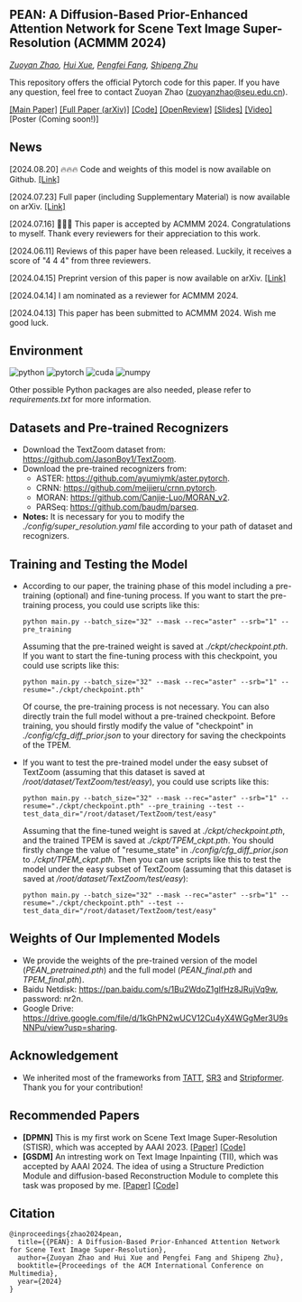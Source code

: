 ## PEAN: A Diffusion-Based Prior-Enhanced Attention Network for Scene Text Image Super-Resolution (ACMMM 2024)

*[Zuoyan Zhao](http://palm.seu.edu.cn/homepage/zhaozuoyan/index.html), [Hui Xue](http://palm.seu.edu.cn/hxue/), [Pengfei Fang](https://fpfcjdsg.github.io/), [Shipeng Zhu](http://palm.seu.edu.cn/homepage/zhushipeng/demo/index.html)*

This repository offers the official Pytorch code for this paper. If you have any question, feel free to contact Zuoyan Zhao ([zuoyanzhao@seu.edu.cn](mailto:zuoyanzhao@seu.edu.cn)).

[[Main Paper]](https://doi.org/10.1145/3664647.3680974)    [[Full Paper (arXiv)]](https://arxiv.org/abs/2311.17955)   [[Code]](https://github.com/jdfxzzy/PEAN)    [[OpenReview]](https://openreview.net/forum?id=IxSKhO7ed6)    [[Slides]](https://github.com/jdfxzzy/PEAN/releases/download/assets/slides_MM24_PEAN.pdf)    [[Video]](https://github.com/jdfxzzy/PEAN/releases/download/assets/video_MM24_PEAN.mp4)     [Poster (Coming soon!)]

## News

[2024.08.20] 🔥🔥🔥 Code and weights of this model is now available on Github. [[Link]](https://github.com/jdfxzzy/PEAN)

[2024.07.23] Full paper (including Supplementary Material) is now available on arXiv. [[Link]](https://arxiv.org/abs/2311.17955)

[2024.07.16] 🎉🎉🎉 This paper is accepted by ACMMM 2024. Congratulations to myself. Thank every reviewers for their appreciation to this work.

[2024.06.11] Reviews of this paper have been released. Luckily, it receives a score of "4 4 4" from three reviewers.

[2024.04.15] Preprint version of this paper is now available on arXiv. [[Link]](https://arxiv.org/abs/2311.17955)

[2024.04.14] I am nominated as a reviewer for ACMMM 2024. 

[2024.04.13] This paper has been submitted to ACMMM 2024. Wish me good luck.

## Environment

![python](https://img.shields.io/badge/Python-v3.6-green.svg?style=plastic)  ![pytorch](https://img.shields.io/badge/Pytorch-v1.10-green.svg?style=plastic)  ![cuda](https://img.shields.io/badge/Cuda-v11.3-green.svg?style=plastic)  ![numpy](https://img.shields.io/badge/Numpy-v1.19-green.svg?style=plastic)

Other possible Python packages are also needed, please refer to *requirements.txt* for more information.

## Datasets and Pre-trained Recognizers

- Download the TextZoom dataset from: https://github.com/JasonBoy1/TextZoom.
- Download the pre-trained recognizers from:
  - ASTER: https://github.com/ayumiymk/aster.pytorch.
  - CRNN: https://github.com/meijieru/crnn.pytorch.
  - MORAN: https://github.com/Canjie-Luo/MORAN_v2.
  - PARSeq: https://github.com/baudm/parseq.
- **Notes:** It is necessary for you to modify the *./config/super_resolution.yaml* file according to your path of dataset and recognizers.

## Training and Testing the Model

- According to our paper, the training phase of this model including a pre-training (optional) and fine-tuning process. If you want to start the pre-training process, you could use scripts like this: 

  ```shell
  python main.py --batch_size="32" --mask --rec="aster" --srb="1" --pre_training
  ```

  Assuming that the pre-trained weight is saved at *./ckpt/checkpoint.pth*. If you want to start the fine-tuning process with this checkpoint, you could use scripts like this:

  ```shell
  python main.py --batch_size="32" --mask --rec="aster" --srb="1" --resume="./ckpt/checkpoint.pth"
  ```

  Of course, the pre-training process is not necessary. You can also directly train the full model without a pre-trained checkpoint. Before training, you should firstly modify the value of "checkpoint" in *./config/cfg_diff_prior.json* to your directory for saving the checkpoints of the TPEM.

- If you want to test the pre-trained model under the easy subset of TextZoom (assuming that this dataset is saved at */root/dataset/TextZoom/test/easy*), you could use scripts like this: 

  ```shell
  python main.py --batch_size="32" --mask --rec="aster" --srb="1" --resume="./ckpt/checkpoint.pth" --pre_training --test --test_data_dir="/root/dataset/TextZoom/test/easy"
  ```

  Assuming that the fine-tuned weight is saved at *./ckpt/checkpoint.pth*, and the trained TPEM is saved at *./ckpt/TPEM_ckpt.pth*. You should firstly change the value of "resume_state" in *./config/cfg_diff_prior.json* to *./ckpt/TPEM_ckpt.pth*. Then you can use scripts like this to test the model under the easy subset of TextZoom (assuming that this dataset is saved at */root/dataset/TextZoom/test/easy*):
  
  ```shell
  python main.py --batch_size="32" --mask --rec="aster" --srb="1" --resume="./ckpt/checkpoint.pth" --test --test_data_dir="/root/dataset/TextZoom/test/easy"
  ```

## Weights of Our Implemented Models

- We provide the weights of the pre-trained version of the model (*PEAN_pretrained.pth*) and the full model (*PEAN_final.pth* and *TPEM_final.pth*).
- Baidu Netdisk: https://pan.baidu.com/s/1Bu2WdoZ1gIfHz8JRujVq9w, password: nr2n.
- Google Drive: https://drive.google.com/file/d/1kGhPN2wUCV12Cu4yX4WGgMer3U9sNNPu/view?usp=sharing.

## Acknowledgement

- We inherited most of the frameworks from [TATT](https://github.com/mjq11302010044/TATT), [SR3](https://github.com/Janspiry/Image-Super-Resolution-via-Iterative-Refinement) and [Stripformer](https://github.com/pp00704831/Stripformer). Thank you for your contribution!

## Recommended Papers

- **[DPMN]** This is my first work on Scene Text Image Super-Resolution (STISR), which was accepted by AAAI 2023. [[Paper]](https://arxiv.org/abs/2302.10414) [[Code]](https://github.com/jdfxzzy/DPMN)
- **[GSDM]** An intresting work on Text Image Inpainting (TII), which was accepted by AAAI 2024. The idea of using a Structure Prediction Module and diffusion-based Reconstruction Module to complete this task was proposed by me. [[Paper]](https://arxiv.org/abs/[2401.14832](https://arxiv.org/abs/2401.14832)[) [[Code]](https://github.com/blackprotoss/GSDM)

## Citation

```
@inproceedings{zhao2024pean,
  title={{PEAN}: A Diffusion-Based Prior-Enhanced Attention Network for Scene Text Image Super-Resolution},
  author={Zuoyan Zhao and Hui Xue and Pengfei Fang and Shipeng Zhu},
  booktitle={Proceedings of the ACM International Conference on Multimedia},
  year={2024}
}
```
